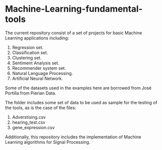 # Machine-Learning-fundamental-tools

The current repository consist of a set of projects for basic Machine Learning applications including:

 1) Regression set.
 2) Classification set.
 3) Clustering set.
 4) Sentiment Analysis set.
 5) Recommender system set.
 6) Natural Language Processing.
 7) Artificial Neural Network.

Some of the datasets used in the examples here are borrowed from José Portilla from Pierian Data. 

The folder includes some set of data to be used as sample for the testing of the tools, as is the case of the files:

 1) Adverstising.csv
 2) hearing_test.csv
 3) gene_expression.csv

Additionally, this repository includes the implementation of Machine Learning algorithms for Signal Processing. 


